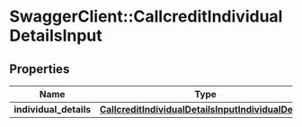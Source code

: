 # SwaggerClient::CallcreditIndividualDetailsInput

## Properties
Name | Type | Description | Notes
------------ | ------------- | ------------- | -------------
**individual_details** | [**CallcreditIndividualDetailsInputIndividualDetails**](CallcreditIndividualDetailsInputIndividualDetails.md) |  | [optional] 


